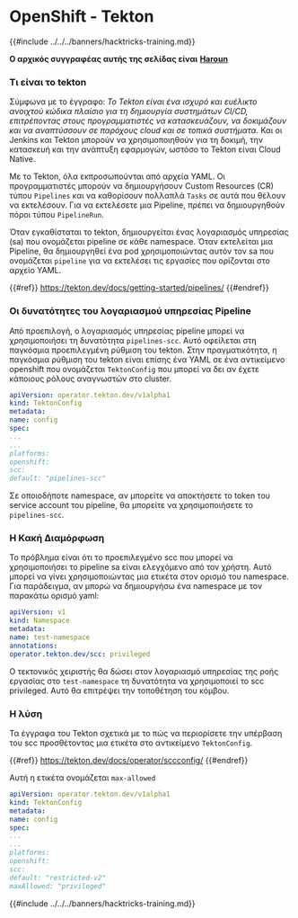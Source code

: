 # OpenShift - Tekton

{{#include ../../../banners/hacktricks-training.md}}

**Ο αρχικός συγγραφέας αυτής της σελίδας είναι** [**Haroun**](https://www.linkedin.com/in/haroun-al-mounayar-571830211)

### Τι είναι το tekton

Σύμφωνα με το έγγραφο: _Το Tekton είναι ένα ισχυρό και ευέλικτο ανοιχτού κώδικα πλαίσιο για τη δημιουργία συστημάτων CI/CD, επιτρέποντας στους προγραμματιστές να κατασκευάζουν, να δοκιμάζουν και να αναπτύσσουν σε παρόχους cloud και σε τοπικά συστήματα._ Και οι Jenkins και Tekton μπορούν να χρησιμοποιηθούν για τη δοκιμή, την κατασκευή και την ανάπτυξη εφαρμογών, ωστόσο το Tekton είναι Cloud Native.

Με το Tekton, όλα εκπροσωπούνται από αρχεία YAML. Οι προγραμματιστές μπορούν να δημιουργήσουν Custom Resources (CR) τύπου `Pipelines` και να καθορίσουν πολλαπλά `Tasks` σε αυτά που θέλουν να εκτελέσουν. Για να εκτελέσετε μια Pipeline, πρέπει να δημιουργηθούν πόροι τύπου `PipelineRun`.

Όταν εγκαθίσταται το tekton, δημιουργείται ένας λογαριασμός υπηρεσίας (sa) που ονομάζεται pipeline σε κάθε namespace. Όταν εκτελείται μια Pipeline, θα δημιουργηθεί ένα pod χρησιμοποιώντας αυτόν τον sa που ονομάζεται `pipeline` για να εκτελέσει τις εργασίες που ορίζονται στο αρχείο YAML.

{{#ref}}
https://tekton.dev/docs/getting-started/pipelines/
{{#endref}}

### Οι δυνατότητες του λογαριασμού υπηρεσίας Pipeline

Από προεπιλογή, ο λογαριασμός υπηρεσίας pipeline μπορεί να χρησιμοποιήσει τη δυνατότητα `pipelines-scc`. Αυτό οφείλεται στη παγκόσμια προεπιλεγμένη ρύθμιση του tekton. Στην πραγματικότητα, η παγκόσμια ρύθμιση του tekton είναι επίσης ένα YAML σε ένα αντικείμενο openshift που ονομάζεται `TektonConfig` που μπορεί να δει αν έχετε κάποιους ρόλους αναγνωστών στο cluster.
```yaml
apiVersion: operator.tekton.dev/v1alpha1
kind: TektonConfig
metadata:
name: config
spec:
...
...
platforms:
openshift:
scc:
default: "pipelines-scc"
```
Σε οποιοδήποτε namespace, αν μπορείτε να αποκτήσετε το token του service account του pipeline, θα μπορείτε να χρησιμοποιήσετε το `pipelines-scc`.

### Η Κακή Διαμόρφωση

Το πρόβλημα είναι ότι το προεπιλεγμένο scc που μπορεί να χρησιμοποιήσει το pipeline sa είναι ελεγχόμενο από τον χρήστη. Αυτό μπορεί να γίνει χρησιμοποιώντας μια ετικέτα στον ορισμό του namespace. Για παράδειγμα, αν μπορώ να δημιουργήσω ένα namespace με τον παρακάτω ορισμό yaml:
```yaml
apiVersion: v1
kind: Namespace
metadata:
name: test-namespace
annotations:
operator.tekton.dev/scc: privileged
```
Ο τεκτονικός χειριστής θα δώσει στον λογαριασμό υπηρεσίας της ροής εργασίας στο `test-namespace` τη δυνατότητα να χρησιμοποιεί το scc privileged. Αυτό θα επιτρέψει την τοποθέτηση του κόμβου.

### Η λύση

Τα έγγραφα του Tekton σχετικά με το πώς να περιορίσετε την υπέρβαση του scc προσθέτοντας μια ετικέτα στο αντικείμενο `TektonConfig`.

{{#ref}}
https://tekton.dev/docs/operator/sccconfig/
{{#endref}}

Αυτή η ετικέτα ονομάζεται `max-allowed`
```yaml
apiVersion: operator.tekton.dev/v1alpha1
kind: TektonConfig
metadata:
name: config
spec:
...
...
platforms:
openshift:
scc:
default: "restricted-v2"
maxAllowed: "privileged"
```
{{#include ../../../banners/hacktricks-training.md}}
